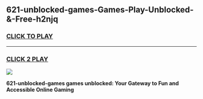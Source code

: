 
## 621-unblocked-games-Games-Play-Unblocked-&-Free-h2njq
<h3>
<a href="https://premium76.site?title=621-unblocked-games&ref=24A">CLICK TO PLAY</a></h3>
<hr>

<h3>
<a href="https://premium76.site?title=621-unblocked-games&ref=24A">CLICK 2 PLAY</a>
  
</h3>

<a href="https://premium76.site?title=621-unblocked-games&ref=24A"><img src="https://clearcache.store/games.png"></a>


**621-unblocked-games games unblocked: Your Gateway to Fun and Accessible Online Gaming**

